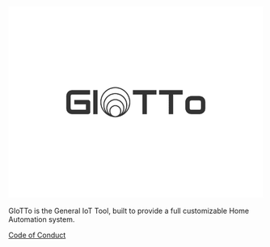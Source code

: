 ![[GIoTTo Logo](./GIoTTo-Main-Logo-800x600.png)](https://github.com/giotto-ha/.github/blob/bc7072b97211c7a8880731cad8b1f9a57b9bc802/profile/GIoTTo-Main-Logo-800x600.png)

GIoTTo is the General IoT Tool, built to provide a full customizable Home Automation system.


[Code of Conduct](https://github.com/giotto-ha/.github/blob/0b3f59f918753e35de0a7894bd120a033afd8ee0/profile/CODE_OF_CONDUCT.md)
